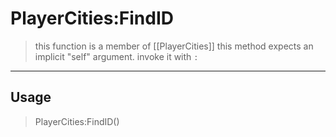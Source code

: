 # PlayerCities:FindID
> this function is a member of [[PlayerCities]]
> this method expects an implicit "self" argument. invoke it with `:`
-----
## Usage
> PlayerCities:FindID()
